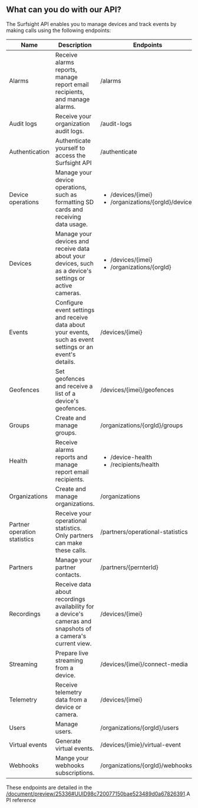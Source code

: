 ## What can you do with our API?

The Surfsight API enables you to manage devices and track events by
making calls using the following endpoints:

| Name         | Description             | Endpoints                   |
|-----------|----------|---------|
| Alarms | Receive alarms reports, manage report email recipients, and manage alarms. | /alarms |
| Audit logs | Receive your organization audit logs. | /audit-logs |
| Authentication | Authenticate yourself to access the Surfsight API | /authenticate |
| Device operations | Manage your device operations, such as formatting SD cards and receiving data usage.   | <ul><li>/devices/{imei}</li><li>/organizations/{orgId}/devices</li></ul> |
| Devices | Manage your devices and receive data about your devices, such as a device\'s settings or active cameras. | <ul><li>/devices/{imei}</li><li>/organizations/{orgId}</li></ul> |
| Events | Configure event settings and receive data about your events, such as event settings or an event\'s details. | /devices/{imei} |
| Geofences | Set geofences and receive a list of a device\'s geofences. | /devices/{imei}/geofences |
| Groups | Create and manage groups. | /organizations/{orgId}/groups |
| Health | Receive alarms reports and manage report email recipients. |  <ul><li>/device-health</li><li>/recipients/health</li></ul> |
| Organizations | Create and manage organizations. | /organizations |
| Partner operation statistics | Receive your operational statistics. Only partners can make these calls. | /partners/operational-statistics |
| Partners | Manage your partner contacts. | /partners/{pernterId} |
| Recordings | Receive data about recordings availability for a device\'s cameras and snapshots of a camera\'s current view. | /devices/{imei} |
| Streaming | Prepare live streaming from a device. | /devices/{imei}/connect-media |
| Telemetry | Receive telemetry data from a device or camera. | /devices/{imei} |
| Users | Manage users. | /organizations/{orgId}/users |
| Virtual events | Generate virtual events. | /devices/{imie}/virtual-event |
| Webhooks | Mange your webhooks subscriptions. | /organizations/{orgId}/webhooks |

These endpoints are detailed in the
[/document/preview/25336#UUID98c720077150bae523489d0a67826391](/document/preview/25336#UUID98c720077150bae523489d0a67826391).API
reference
